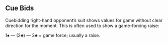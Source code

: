 ## Cue Bids
Cuebidding right-hand opponent’s suit shows values for game without clear
direction for the moment. This is often used to show a game-forcing raise:

1♠ — (2♣) — 3♣ = game force; usually a raise.

